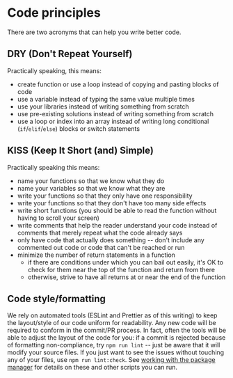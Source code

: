 # Code principles

There are two acronyms that can help you write better code.

## DRY (Don't Repeat Yourself)

Practically speaking, this means:

-   create function or use a loop instead of copying and pasting blocks of
    code
-   use a variable instead of typing the same value multiple times
-   use your libraries instead of writing something from scratch
-   use pre-existing solutions instead of writing something from scratch
-   use a loop or index into an array instead of writing long conditional
    (`if`/`elif`/`else`) blocks or switch statements

## KISS (Keep It Short (and) Simple)

Practically speaking this means:

-   name your functions so that we know what they do
-   name your variables so that we know what they are
-   write your functions so that they only have one responsibility
-   write your functions so that they don't have too many side effects
-   write short functions (you should be able to read the function without
    having to scroll your screen)
-   write comments that help the reader understand your code instead of
    comments that merely repeat what the code already says
-   only have code that actually does something -- don't include any commented
    out code or code that can't be reached or run
-   minimize the number of return statements in a function
    -   if there are conditions under which you can bail out easily, it's OK
        to check for them near the top of the function and return from there
    -   otherwise, strive to have all returns at or near the end of the
        function

## Code style/formatting

We rely on automated tools (ESLint and Prettier as of this writing) to keep
the layout/style of our code uniform for readability. Any new code will be
required to conform in the commit/PR process. In fact, often the tools will be
able to adjust the layout of the code for you: if a commit is rejected because
of formatting non-compliance, try `npm run lint` -- just be aware that it will
modify your source files. If you just want to see the issues without touching
any of your files, use `npm run lint:check`. See
[working with the package manager](working-with-pm.md) for details on these
and other scripts you can run.
